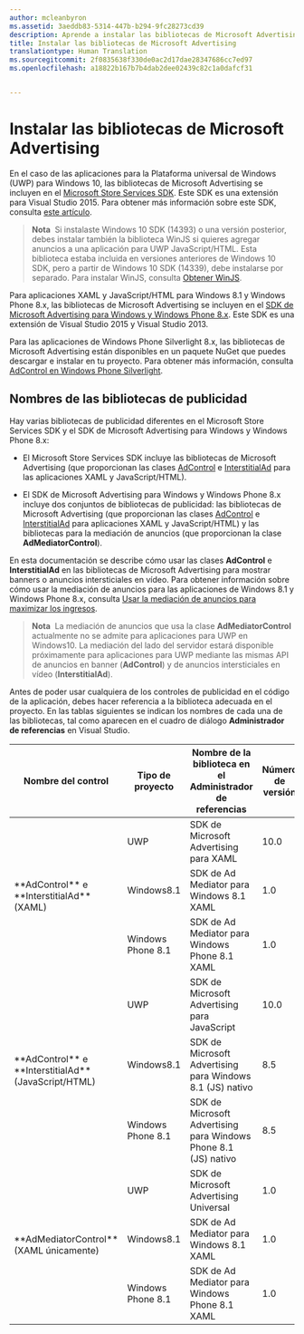 ```yaml
---
author: mcleanbyron
ms.assetid: 3aeddb83-5314-447b-b294-9fc28273cd39
description: Aprende a instalar las bibliotecas de Microsoft Advertising.
title: Instalar las bibliotecas de Microsoft Advertising
translationtype: Human Translation
ms.sourcegitcommit: 2f0835638f330de0ac2d17dae28347686cc7ed97
ms.openlocfilehash: a18822b167b7b4dab2dee02439c82c1a0dafcf31


---
```


# Instalar las bibliotecas de Microsoft Advertising




En el caso de las aplicaciones para la Plataforma universal de Windows (UWP) para Windows 10, las bibliotecas de Microsoft Advertising se incluyen en el [Microsoft Store Services SDK](http://aka.ms/store-em-sdk). Este SDK es una extensión para Visual Studio 2015. Para obtener más información sobre este SDK, consulta [este artículo](https://msdn.microsoft.com/windows/uwp/monetize/microsoft-store-services-sdk).

> **Nota**&nbsp;&nbsp;Si instalaste Windows 10 SDK (14393) o una versión posterior, debes instalar también la biblioteca WinJS si quieres agregar anuncios a una aplicación para UWP JavaScript/HTML. Esta biblioteca estaba incluida en versiones anteriores de Windows 10 SDK, pero a partir de Windows 10 SDK (14339), debe instalarse por separado. Para instalar WinJS, consulta [Obtener WinJS](http://try.buildwinjs.com/download/GetWinJS/).

Para aplicaciones XAML y JavaScript/HTML para Windows 8.1 y Windows Phone 8.x, las bibliotecas de Microsoft Advertising se incluyen en el [SDK de Microsoft Advertising para Windows y Windows Phone 8.x](http://aka.ms/store-8-sdk). Este SDK es una extensión de Visual Studio 2015 y Visual Studio 2013.

Para las aplicaciones de Windows Phone Silverlight 8.x, las bibliotecas de Microsoft Advertising están disponibles en un paquete NuGet que puedes descargar e instalar en tu proyecto. Para obtener más información, consulta [AdControl en Windows Phone Silverlight](adcontrol-in-windows-phone-silverlight.md).

## Nombres de las bibliotecas de publicidad


Hay varias bibliotecas de publicidad diferentes en el Microsoft Store Services SDK y el SDK de Microsoft Advertising para Windows y Windows Phone 8.x:

* El Microsoft Store Services SDK incluye las bibliotecas de Microsoft Advertising (que proporcionan las clases [AdControl](https://msdn.microsoft.com/library/windows/apps/microsoft.advertising.winrt.ui.adcontrol.aspx) e [InterstitialAd](https://msdn.microsoft.com/library/windows/apps/microsoft.advertising.winrt.ui.interstitialad.aspx) para las aplicaciones XAML y JavaScript/HTML).

* El SDK de Microsoft Advertising para Windows y Windows Phone 8.x incluye dos conjuntos de bibliotecas de publicidad: las bibliotecas de Microsoft Advertising (que proporcionan las clases [AdControl](https://msdn.microsoft.com/library/windows/apps/microsoft.advertising.winrt.ui.adcontrol.aspx) e [InterstitialAd](https://msdn.microsoft.com/library/windows/apps/microsoft.advertising.winrt.ui.interstitialad.aspx) para aplicaciones XAML y JavaScript/HTML) y las bibliotecas para la mediación de anuncios (que proporcionan la clase **AdMediatorControl**).

En esta documentación se describe cómo usar las clases **AdControl** e **InterstitialAd** en las bibliotecas de Microsoft Advertising para mostrar banners o anuncios intersticiales en vídeo. Para obtener información sobre cómo usar la mediación de anuncios para las aplicaciones de Windows 8.1 y Windows Phone 8.x, consulta [Usar la mediación de anuncios para maximizar los ingresos](https://msdn.microsoft.com/library/windows/apps/xaml/dn864359.aspx).

>**Nota**&nbsp;&nbsp;La mediación de anuncios que usa la clase **AdMediatorControl** actualmente no se admite para aplicaciones para UWP en Windows10. La mediación del lado del servidor estará disponible próximamente para aplicaciones para UWP mediante las mismas API de anuncios en banner (**AdControl**) y de anuncios intersticiales en vídeo (**InterstitialAd**).

Antes de poder usar cualquiera de los controles de publicidad en el código de la aplicación, debes hacer referencia a la biblioteca adecuada en el proyecto. En las tablas siguientes se indican los nombres de cada una de las bibliotecas, tal como aparecen en el cuadro de diálogo **Administrador de referencias** en Visual Studio.


<table>
    <thead>
        <tr><th>Nombre del control</th><th>Tipo de proyecto</th><th>Nombre de la biblioteca en el Administrador de referencias</th><th>Número de versión</th></tr>
    </thead>
    <tbody>
    <tr>
            <td rowspan="3">**AdControl** e **InterstitialAd** (XAML)</td>
            <td>UWP</td>
            <td>SDK de Microsoft Advertising para XAML</td>
            <td>10.0</td>
        </tr>
        <tr>
            <td>Windows8.1</td>
            <td>SDK de Ad Mediator para Windows 8.1 XAML</td>
            <td>1.0</td>
        </tr>
        <tr>
            <td>Windows Phone 8.1</td>
            <td>SDK de Ad Mediator para Windows Phone 8.1 XAML</td>
            <td>1.0</td>
        </tr>
    <tr>
            <td rowspan="3">**AdControl** e **InterstitialAd** (JavaScript/HTML)</td>
            <td>UWP</td>
            <td>SDK de Microsoft Advertising para JavaScript</td>
            <td>10.0</td>
        </tr>
        <tr>
            <td>Windows8.1</td>
            <td>SDK de Microsoft Advertising para Windows 8.1 (JS) nativo</td>
            <td>8.5</td>
        </tr>
        <tr>
            <td>Windows Phone 8.1</td>
            <td>SDK de Microsoft Advertising para Windows Phone 8.1 (JS) nativo</td>
            <td>8.5</td>
        </tr>
    <tr>
            <td rowspan="3">**AdMediatorControl** (XAML únicamente)</td>
            <td>UWP</td>
            <td>SDK de Microsoft Advertising Universal</td>
            <td>1.0</td>
        </tr>
        <tr>
            <td>Windows8.1</td>
            <td>SDK de Ad Mediator para Windows 8.1 XAML</td>
            <td>1.0</td>
        </tr>
        <tr>
            <td>Windows Phone 8.1</td>
            <td>SDK de Ad Mediator para Windows Phone 8.1 XAML</td>
            <td>1.0</td>
        </tr>
    </tbody>
</table>

 

 

 



<!--HONumber=Sep16_HO2-->


